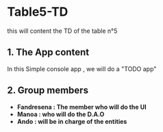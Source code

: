 # Table5-TD
this will content the TD of the table n°5
 
 ## 1. The App content 
 In this Simple console app , we will do a "TODO app"

 ## 2. Group members
  - **Fandresena : The member who will do the UI**
  - **Manoa : who will do the D.A.O**
  - **Ando : will be in charge of the entities**
 